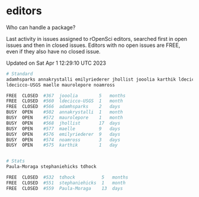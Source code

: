 # editors

Who can handle a package?

Last activity in issues assigned to rOpenSci editors, searched first in open
issues and then in closed issues. Editors with no open issues are FREE, even if
they also have no closed issue.


Updated on Sat Apr 1 12:29:10 UTC 2023

```bash
# Standard
adamhsparks annakrystalli emilyriederer jhollist jooolia karthik ldecicco
ldecicco-USGS maelle maurolepore noamross

FREE  CLOSED  #367  jooolia        5   months
FREE  CLOSED  #560  ldecicco-USGS  1   month
FREE  CLOSED  #566  adamhsparks    2   days
BUSY  OPEN    #502  annakrystalli  1   month
BUSY  OPEN    #572  maurolepore    1   month
BUSY  OPEN    #568  jhollist       17  days
BUSY  OPEN    #577  maelle         9   days
BUSY  OPEN    #576  emilyriederer  9   days
BUSY  OPEN    #574  noamross       3   days
BUSY  OPEN    #575  karthik        1   day


# Stats
Paula-Moraga stephaniehicks tdhock

FREE  CLOSED  #532  tdhock          5   months
FREE  CLOSED  #551  stephaniehicks  1   month
FREE  CLOSED  #559  Paula-Moraga    13  days
```
